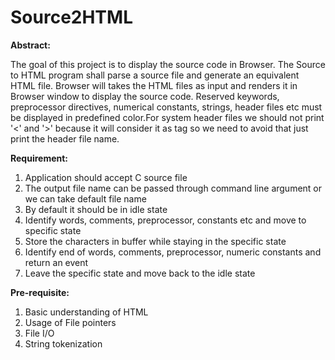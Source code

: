 # Source2HTML
**Abstract:**

The goal of this project is to display the source code in Browser. The Source to HTML program shall parse a source file and generate an equivalent HTML file. Browser will takes the HTML files as input and renders it in Browser window to display the source code. Reserved keywords, preprocessor directives, numerical constants, strings, header files etc must be displayed in predefined color.For system header files we should not print '<' and '>' because it will consider it as tag so we need to avoid that just print the header file name.

**Requirement:**
1. Application should accept C source file
2. The output file name can be passed through command line argument or we can take default file name
3. By default it should be in idle state 
4. Identify words, comments, preprocessor, constants etc and move to specific state
5. Store the characters in buffer while staying in the specific state
6. Identify end of words, comments, preprocessor, numeric constants and return an event
7. Leave the specific state and move back to the idle state

**Pre-requisite:**
1. Basic understanding of HTML
2. Usage of File pointers
3. File I/O
4. String tokenization
